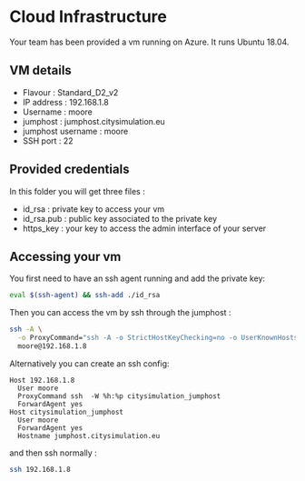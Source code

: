 # Cloud Infrastructure

Your team has been provided a vm running on Azure. It runs Ubuntu 18.04.

## VM details

* Flavour : Standard_D2_v2
* IP address : 192.168.1.8
* Username : moore
* jumphost : jumphost.citysimulation.eu
* jumphost username : moore
* SSH port : 22

## Provided credentials

In this folder you will get three files :

* id_rsa : private key to access your vm
* id_rsa.pub : public key associated to the private key
* https_key : your key to access the admin interface of your server

## Accessing your vm

You first need to have an ssh agent running and add the private key:

```sh
eval $(ssh-agent) && ssh-add ./id_rsa
```

Then you can access the vm by ssh through the jumphost :

```sh
ssh -A \
  -o ProxyCommand="ssh -A -o StrictHostKeyChecking=no -o UserKnownHostsFile=/dev/null -W %h:%p moore@jumphost.citysimulation.eu" \
  moore@192.168.1.8
```

Alternatively you can create an ssh config:

```
Host 192.168.1.8
  User moore
  ProxyCommand ssh  -W %h:%p citysimulation_jumphost
  ForwardAgent yes
Host citysimulation_jumphost
  User moore
  ForwardAgent yes
  Hostname jumphost.citysimulation.eu
```

and then ssh normally :

```sh
ssh 192.168.1.8
```
